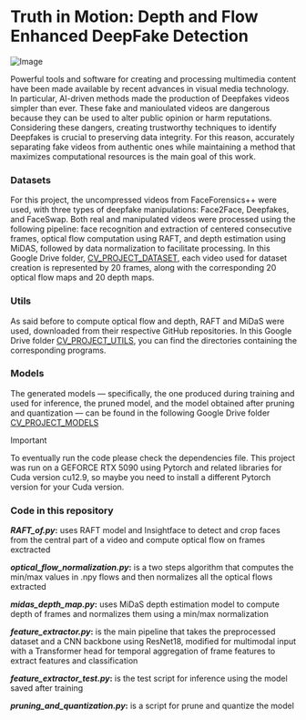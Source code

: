# Truth in Motion: Depth and Flow Enhanced DeepFake Detection
![Image](https://github.com/user-attachments/assets/9353894b-e827-4944-b891-3c0bbcdf8e8e)

Powerful tools and software for creating and processing multimedia content have been made
available by recent advances in visual media technology. In particular, AI-driven methods made the production
of Deepfakes videos simpler than ever. These fake and manioulated videos are dangerous because they can be
used to alter public opinion or harm reputations. Considering these dangers, creating trustworthy techniques
to identify Deepfakes is crucial to preserving data integrity. For this reason, accurately separating fake videos
from authentic ones while maintaining a method that maximizes computational resources is the main goal
of this work.


### Datasets
For this project, the uncompressed videos from FaceForensics++ were used, with three types of deepfake manipulations: Face2Face, Deepfakes, and FaceSwap. Both real and manipulated videos were processed using the following pipeline: face recognition and extraction of centered consecutive frames, optical flow computation using RAFT, and depth estimation using MiDAS, followed by data normalization to facilitate processing. In this Google Drive folder, [CV_PROJECT_DATASET](https://drive.google.com/drive/folders/1CFY5EAeED3pZIpis0zUa_HhKglIrDsmV?usp=drive_link), each video used for dataset creation is represented by 20 frames, along with the corresponding 20 optical flow maps and 20 depth maps.

### Utils
As said before to compute optical flow and depth, RAFT and MiDaS were used, downloaded from their respective GitHub repositories. In this Google Drive folder [CV_PROJECT_UTILS](https://drive.google.com/drive/folders/1CRFdyTP4Y9hI03PMC3qJlPBSmPi4jws1?usp=drive_link), you can find the directories containing the corresponding programs.

### Models
The generated models — specifically, the one produced during training and used for inference, the pruned model, and the model obtained after pruning and quantization — can be found in the following Google Drive folder [CV_PROJECT_MODELS](https://drive.google.com/drive/folders/1DUYvY1-5Mv6dMm_4NY-rWAurp5BeK0UF?usp=drive_link)


> [!IMPORTANT]
> To eventually run the code please check the dependencies file. This project was run on a GEFORCE RTX 5090 using Pytorch and related libraries for Cuda version cu12.9, so maybe you need to install a different Pytorch version for your Cuda version.

### Code in this repository

**_RAFT_of.py_:** uses RAFT model and Insightface to detect and crop faces from the central part of a video and compute optical flow on frames exctracted

**_optical_flow_normalization.py_:** is a two steps algorithm that computes the min/max values in .npy flows and then normalizes all the optical flows extracted

**_midas_depth_map.py_:** uses MiDaS depth estimation model to compute depth of frames and normalizes them using a min/max normalization

**_feature_extractor.py_:** is the main pipeline that takes the preprocessed dataset and a CNN backbone using ResNet18, modified for multimodal input with a Transformer head for temporal aggregation of frame features to extract features and classification

**_feature_extractor_test.py_:** is the test script for inference using the model saved after training

**_pruning_and_quantization.py_:** is a script for prune and quantize the model 


